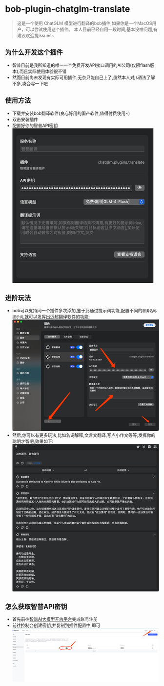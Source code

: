 # bob-plugin-chatglm-translate
> 这是一个使用 ChatGLM 模型进行翻译的bob插件,如果你是一个MacOS用户，可以尝试使用这个插件。
> 本人目前已经自用一段时间,基本没啥问题,有建议欢迎提issues~
## 为什么开发这个插件
- 智普目前是我所知道的唯一一个免费开发API接口调用的AI公司(仅限flash版本),而且实际使用体验很不错
- 然而目前尚未发现有实际可用插件,无奈只能自己上了,虽然本人对js语法了解不多,凑合写一下吧

## 使用方法
- 下载并安装bob翻译软件(良心好用的国产软件,值得付费使用~)
- 双击安装插件
- 配置好你的智普API密钥
  ![alt text](imgs/image.png)

## 进阶玩法
- bob可以支持同一个插件多次添加,鉴于此通过提示词功能,配置不同的`服务名称` `提示词`,就可以发挥出远超翻译软件的功能:
  ![alt text](imgs/image4.png)
- 然后,你可以有更多玩法,比如名词解释,文言文翻译,写点小作文等等;发挥你的聪明才智吧,效果如下:
  ![alt text](imgs/image3.png)

## 怎么获取智普API密钥
- 首先前往[智谱AI大模型开放平台](https://open.bigmodel.cn/)完成账号注册
- 前往控制台创建密钥,并复制到插件配置中,即可
  ![alt text](imgs/image-1.png)